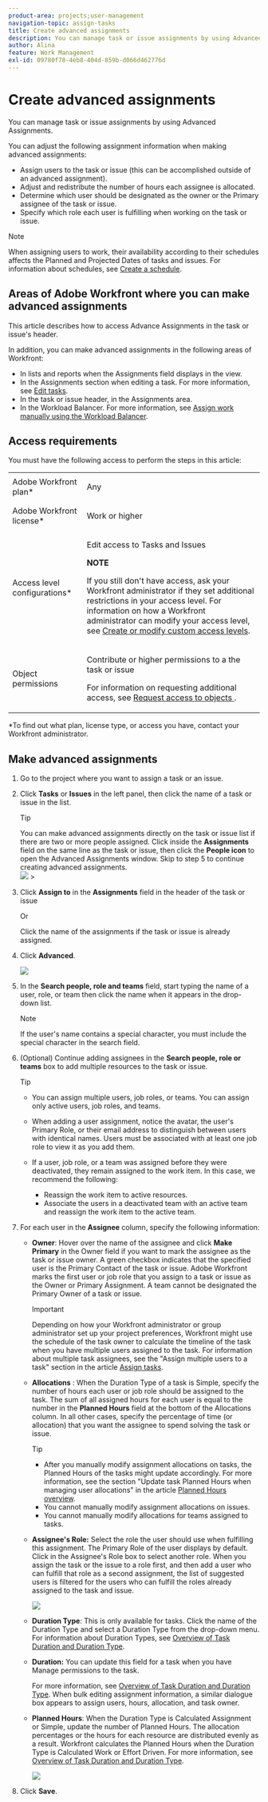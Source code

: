 ```yaml
---
product-area: projects;user-management
navigation-topic: assign-tasks
title: Create advanced assignments
description: You can manage task or issue assignments by using Advanced Assignments.
author: Alina
feature: Work Management
exl-id: 09780f78-4eb8-404d-859b-d066d462776d
---
```

# Create advanced assignments

You can manage task or issue assignments by using Advanced Assignments.

You can adjust the following assignment information when making advanced assignments:

* Assign users to the task or issue (this can be accomplished outside of an advanced assignment).
* Adjust and redistribute the number of hours each assignee is allocated.
* Determine which user should be designated as the owner or the Primary assignee of the task or issue.
* Specify which role each user is fulfilling when working on the task or issue.

>[!NOTE]
>
>When assigning users to work, their availability according to their schedules affects the Planned and Projected Dates of tasks and issues. For information about schedules, see [Create a schedule](../../../administration-and-setup/set-up-workfront/configure-timesheets-schedules/create-schedules.md).

## Areas of Adobe Workfront where you can make advanced assignments

This article describes how to access Advance Assignments in the task or issue's header.

In addition, you can make advanced assignments in the following areas of Workfront:

* In lists and reports when the Assignments field displays in the view.
* In the Assignments section when editing a task. For more information, see [Edit tasks](../../../manage-work/tasks/manage-tasks/edit-tasks.md).
* In the task or issue header, in the Assignments area.
* In the Workload Balancer. For more information, see [Assign work manually using the Workload Balancer](../../../resource-mgmt/workload-balancer/assign-work-in-workload-balancer-manually.md).

## Access requirements

You must have the following access to perform the steps in this article:

<table style="table-layout:auto"> 
 <col> 
 <col> 
 <tbody> 
  <tr> 
   <td role="rowheader">Adobe Workfront plan*</td> 
   <td> <p>Any</p> </td> 
  </tr> 
  <tr> 
   <td role="rowheader">Adobe Workfront license*</td> 
   <td> <p>Work or higher</p> </td> 
  </tr> 
  <tr> 
   <td role="rowheader">Access level configurations*</td> 
   <td> <p>Edit access to Tasks and Issues</p> <p><b>NOTE</b>
   
   If you still don't have access, ask your Workfront administrator if they set additional restrictions in your access level. For information on how a Workfront administrator can modify your access level, see <a href="../../../administration-and-setup/add-users/configure-and-grant-access/create-modify-access-levels.md" class="MCXref xref">Create or modify custom access levels</a>.</p> </td> 
  </tr> 
  <tr> 
   <td role="rowheader">Object permissions</td> 
   <td> <p>Contribute or higher permissions to a the task or issue</p> <p>For information on requesting additional access, see <a href="../../../workfront-basics/grant-and-request-access-to-objects/request-access.md" class="MCXref xref">Request access to objects </a>.</p> </td> 
  </tr> 
 </tbody> 
</table>

&#42;To find out what plan, license type, or access you have, contact your Workfront administrator.

## Make advanced assignments

1. Go to the project where you want to assign a task or an issue. 
1. Click **Tasks** or **Issues** in the left panel, then click the name of a task or issue in the list.

   >[!TIP]
   >
   >You can make advanced assignments directly on the task or issue list if there are two or more people assigned. Click inside the **Assignments** field on the same line as the task or issue, then click the **People icon** to open the Advanced Assignments window. Skip to step 5 to continue creating advanced assignments.  
   >![](assets/nwe-advanced-assignments-350x55.png)   >
   >

1. Click **Assign to** in the **Assignments** field in the header of the task or issue

   Or

   Click the name of the assignments if the task or issue is already assigned. 

1. Click **Advanced**.

   ![](assets/advanced-assignments-link-from-task-header-nwe-350x267.png)

1. In the **Search people, role and teams** field, start typing the name of a user, role, or team then click the name when it appears in the drop-down list.

   >[!NOTE]
   >
   >If the user's name contains a special character, you must include the special character in the search field.

1. (Optional) Continue adding assignees in the **Search people, role or teams** box to add multiple resources to the task or issue.

   >[!TIP]
   >
   >* You can assign multiple users, job roles, or teams. You can assign only active users, job roles, and teams.
   >
   >
   >* When adding a user assignment, notice the avatar, the user's Primary Role, or their email address to distinguish between users with identical names. Users must be associated with at least one job role to view it as you add them.
   >
   >
   >* If a user, job role, or a team was assigned before they were deactivated, they remain assigned to the work item. In this case, we recommend the following: 
   >   
   >   * Reassign the work item to active resources. 
   >   * Associate the users in a deactivated team with an active team and reassign the work item to the active team. 
   >   
   >

1. For each user in the **Assignee** column, specify the following information:


   * **Owner**: Hover over the name of the assignee and click **Make Primary** in the Owner field if you want to mark the assignee as the task or issue owner. A green checkbox indicates that the specified user is the Primary Contact of the task or issue. Adobe Workfront marks the first user or job role that you assign to a task or issue as the Owner or Primary Assignment. A team cannot be designated the Primary Owner of a task or issue.

     >[!IMPORTANT]
     >
     >Depending on how your Workfront administrator or group administrator set up your project preferences, Workfront might use the schedule of the task owner to calculate the timeline of the task when you have multiple users assigned to the task. For information about multiple task assignees, see the "Assign multiple users to a task" section in the article [Assign tasks](../../../manage-work/tasks/assign-tasks/assign-tasks.md).

   * **Allocations** : When the Duration Type of a task is Simple, specify the number of hours each user or job role should be assigned to the task. The sum of all assigned hours for each user is equal to the number in the **Planned Hours** field at the bottom of the  Allocations  column. In all other cases, specify the percentage of time (or allocation)&nbsp;that you want the assignee to spend solving the task or issue.

     <!--   
     <p data-mc-conditions="QuicksilverOrClassic.Draft mode">(NOTE: make sure this is right in the new UI for both classic and QS???)</p>   
     -->

     >[!TIP]
     >
     >
     >   
     >   
     >   * After you manually modify assignment allocations on tasks, the Planned Hours of the tasks might update accordingly. For more information, see the section "Update task Planned Hours when managing user allocations" in the article [Planned Hours overview](../../../manage-work/tasks/task-information/planned-hours.md).
     >   * You cannot manually modify assignment allocations on issues. 
     >   * You cannot manually modify allocations for teams assigned to tasks.
     >   
     >

   * **Assignee's Role:** Select the role the user should use when fulfilling this assignment.  The Primary Role of the user displays by default. Click in the Assignee's Role box to select another role.  When you assign the task or the issue to a role first, and then add a user who can fulfill that role as a second assignment, the list of suggested users is filtered for the users who can fulfill the roles already assigned to the task and issue.

     ![](assets/advanced-assignments-box-select-a-role-350x243.png)

   * **Duration Type**: This is only available for tasks. Click the name of the Duration Type and select a Duration Type from the drop-down menu. For information about Duration Types, see [Overview of Task Duration and Duration Type](../../../manage-work/tasks/taskdurtn/task-duration-and-duration-type.md).
   
   * **Duration:** You can update this field for a task when you have Manage permissions to the task.

     For more information, see [Overview of Task Duration and Duration Type](../../../manage-work/tasks/taskdurtn/task-duration-and-duration-type.md). When bulk editing assignment information, a similar dialogue box appears to assign users, hours, allocation, and task owner.
   
   * **Planned Hours**: When the Duration Type is Calculated Assignment or Simple, update the number of Planned Hours. The allocation percentages or the hours for each resource are distributed evenly as a result. Workfront calculates the Planned Hours when the Duration Type is Calculated Work or Effort Driven. For more information, see [Overview of Task Duration and Duration Type](../../../manage-work/tasks/taskdurtn/task-duration-and-duration-type.md).

     ![](assets/qs-advanced-assignments-box-with-duration-type-and-duration-350x251.png)

1. Click **Save**.
